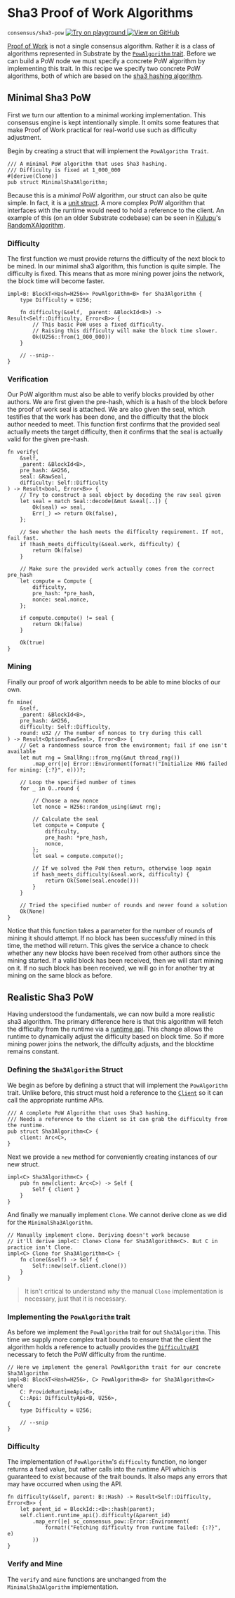# Sha3 Proof of Work Algorithms

`consensus/sha3-pow`
[
	![Try on playground](https://img.shields.io/badge/Playground-Try%20it!-brightgreen?logo=Parity%20Substrate)
](https://playground-staging.substrate.dev/?deploy=recipes&files=%2Fhome%2Fsubstrate%2Fworkspace%2Fconsensus%2Fsha3-pow%2Fsrc%2Flib.rs)
[
	![View on GitHub](https://img.shields.io/badge/Github-View%20Code-brightgreen?logo=github)
](https://github.com/substrate-developer-hub/recipes/tree/master/consensus/sha3-pow/src/lib.rs)

[Proof of Work](https://en.wikipedia.org/wiki/Proof_of_work) is not a single consensus algorithm.
Rather it is a class of algorithms represented in Substrate by the
[`PowAlgorithm` trait](https://substrate.dev/rustdocs/v2.0.0-rc6/sc_consensus_pow/trait.PowAlgorithm.html). Before we
can build a PoW node we must specify a concrete PoW algorithm by implementing this trait. In this
recipe we specify two concrete PoW algorithms, both of which are based on the
[sha3 hashing algorithm](https://en.wikipedia.org/wiki/SHA-3).

## Minimal Sha3 PoW

First we turn our attention to a minimal working implementation. This consensus engine is kept
intentionally simple. It omits some features that make Proof of Work practical for real-world use
such as difficulty adjustment.

Begin by creating a struct that will implement the `PowAlgorithm Trait`.

```rust, ignore
/// A minimal PoW algorithm that uses Sha3 hashing.
/// Difficulty is fixed at 1_000_000
#[derive(Clone)]
pub struct MinimalSha3Algorithm;
```

Because this is a _minimal_ PoW algorithm, our struct can also be quite simple. In fact, it is a
[unit struct](https://doc.rust-lang.org/rust-by-example/custom_types/structs.html). A more complex
PoW algorithm that interfaces with the runtime would need to hold a reference to the client. An
example of this (on an older Substrate codebase) can be seen in
[Kulupu](https://github.com/kulupu/kulupu/)'s
[RandomXAlgorithm](https://github.com/kulupu/kulupu/blob/3500b7f62fdf90be7608b2d813735a063ad1c458/pow/src/lib.rs#L137-L145).

### Difficulty

The first function we must provide returns the difficulty of the next block to be mined. In our
minimal sha3 algorithm, this function is quite simple. The difficulty is fixed. This means that as
more mining power joins the network, the block time will become faster.

```rust, ignore
impl<B: BlockT<Hash=H256>> PowAlgorithm<B> for Sha3Algorithm {
	type Difficulty = U256;

	fn difficulty(&self, _parent: &BlockId<B>) -> Result<Self::Difficulty, Error<B>> {
		// This basic PoW uses a fixed difficulty.
		// Raising this difficulty will make the block time slower.
		Ok(U256::from(1_000_000))
	}

	// --snip--
}
```

### Verification

Our PoW algorithm must also be able to verify blocks provided by other authors. We are first given
the pre-hash, which is a hash of the block before the proof of work seal is attached. We are also
given the seal, which testifies that the work has been done, and the difficulty that the block
author needed to meet. This function first confirms that the provided seal actually meets the target
difficulty, then it confirms that the seal is actually valid for the given pre-hash.

```rust, ignore
fn verify(
	&self,
	_parent: &BlockId<B>,
	pre_hash: &H256,
	seal: &RawSeal,
	difficulty: Self::Difficulty
) -> Result<bool, Error<B>> {
	// Try to construct a seal object by decoding the raw seal given
	let seal = match Seal::decode(&mut &seal[..]) {
		Ok(seal) => seal,
		Err(_) => return Ok(false),
	};

	// See whether the hash meets the difficulty requirement. If not, fail fast.
	if !hash_meets_difficulty(&seal.work, difficulty) {
		return Ok(false)
	}

	// Make sure the provided work actually comes from the correct pre_hash
	let compute = Compute {
		difficulty,
		pre_hash: *pre_hash,
		nonce: seal.nonce,
	};

	if compute.compute() != seal {
		return Ok(false)
	}

	Ok(true)
}
```

### Mining

Finally our proof of work algorithm needs to be able to mine blocks of our own.

```rust, ignore
fn mine(
	&self,
	_parent: &BlockId<B>,
	pre_hash: &H256,
	difficulty: Self::Difficulty,
	round: u32 // The number of nonces to try during this call
) -> Result<Option<RawSeal>, Error<B>> {
	// Get a randomness source from the environment; fail if one isn't available
	let mut rng = SmallRng::from_rng(&mut thread_rng())
		.map_err(|e| Error::Environment(format!("Initialize RNG failed for mining: {:?}", e)))?;

	// Loop the specified number of times
	for _ in 0..round {

		// Choose a new nonce
		let nonce = H256::random_using(&mut rng);

		// Calculate the seal
		let compute = Compute {
			difficulty,
			pre_hash: *pre_hash,
			nonce,
		};
		let seal = compute.compute();

		// If we solved the PoW then return, otherwise loop again
		if hash_meets_difficulty(&seal.work, difficulty) {
			return Ok(Some(seal.encode()))
		}
	}

	// Tried the specified number of rounds and never found a solution
	Ok(None)
}
```

Notice that this function takes a parameter for the number of rounds of mining it should attempt. If
no block has been successfully mined in this time, the method will return. This gives the service a
chance to check whether any new blocks have been received from other authors since the mining
started. If a valid block has been received, then we will start mining on it. If no such block has
been received, we will go in for another try at mining on the same block as before.

## Realistic Sha3 PoW

Having understood the fundamentals, we can now build a more realistic sha3 algorithm. The primary
difference here is that this algorithm will fetch the difficulty from the runtime via a
[runtime api](./runtime-api.md). This change allows the runtime to dynamically adjust the difficulty
based on block time. So if more mining power joins the network, the diffculty adjusts, and the
blocktime remains constant.

### Defining the `Sha3Algorithm` Struct

We begin as before by defining a struct that will implement the `PowAlgorithm` trait. Unlike before,
this struct must hold a reference to the
[`Client`](https://substrate.dev/rustdocs/v2.0.0-rc6/sc_service/client/struct.Client.html) so it can call the
appropriate runtime APIs.

```rust, ignore
/// A complete PoW Algorithm that uses Sha3 hashing.
/// Needs a reference to the client so it can grab the difficulty from the runtime.
pub struct Sha3Algorithm<C> {
	client: Arc<C>,
}
```

Next we provide a `new` method for conveniently creating instances of our new struct.

```rust, ignore
impl<C> Sha3Algorithm<C> {
	pub fn new(client: Arc<C>) -> Self {
		Self { client }
	}
}
```

And finally we manually implement `Clone`. We cannot derive clone as we did for the
`MinimalSha3Algorithm`.

```rust, ignore
// Manually implement clone. Deriving doesn't work because
// it'll derive impl<C: Clone> Clone for Sha3Algorithm<C>. But C in practice isn't Clone.
impl<C> Clone for Sha3Algorithm<C> {
	fn clone(&self) -> Self {
		Self::new(self.client.clone())
	}
}
```

> It isn't critical to understand _why_ the manual `Clone` implementation is necessary, just that it
> is necessary.

### Implementing the `PowAlgorithm` trait

As before we implement the `PowAlgorithm` trait for out `Sha3Algorithm`. This time we supply more
complex trait bounds to ensure that the client the algorithm holds a reference to actually provides
the [`DifficultyAPI`](https://substrate.dev/rustdocs/v2.0.0-rc6/sp_consensus_pow/trait.DifficultyApi.html) necessary
to fetch the PoW difficulty from the runtime.

```rust, ignore
// Here we implement the general PowAlgorithm trait for our concrete Sha3Algorithm
impl<B: BlockT<Hash=H256>, C> PowAlgorithm<B> for Sha3Algorithm<C> where
	C: ProvideRuntimeApi<B>,
	C::Api: DifficultyApi<B, U256>,
{
	type Difficulty = U256;

	// --snip
}
```

### Difficulty

The implementation of `PowAlgorithm`'s `difficulty` function, no longer returns a fxed value, but
rather calls into the runtime API which is guaranteed to exist because of the trait bounds. It also
maps any errors that may have occurred when using the API.

```rust, ignore
fn difficulty(&self, parent: B::Hash) -> Result<Self::Difficulty, Error<B>> {
	let parent_id = BlockId::<B>::hash(parent);
	self.client.runtime_api().difficulty(&parent_id)
		.map_err(|e| sc_consensus_pow::Error::Environment(
			format!("Fetching difficulty from runtime failed: {:?}", e)
		))
}
```

### Verify and Mine

The `verify` and `mine` functions are unchanged from the `MinimalSha3Algorithm` implementation.
